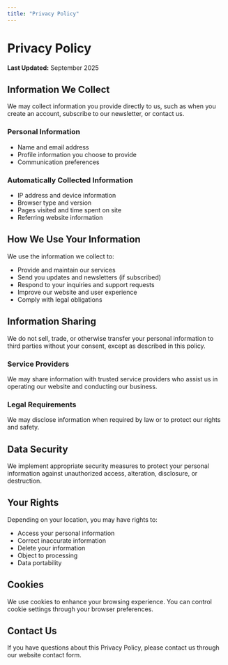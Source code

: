```yaml
---
title: "Privacy Policy"
---
```


# Privacy Policy

**Last Updated:** September 2025

## Information We Collect

We may collect information you provide directly to us, such as when you create an account, subscribe to our newsletter, or contact us.

### Personal Information
- Name and email address
- Profile information you choose to provide
- Communication preferences

### Automatically Collected Information
- IP address and device information
- Browser type and version
- Pages visited and time spent on site
- Referring website information

## How We Use Your Information

We use the information we collect to:
- Provide and maintain our services
- Send you updates and newsletters (if subscribed)
- Respond to your inquiries and support requests
- Improve our website and user experience
- Comply with legal obligations

## Information Sharing

We do not sell, trade, or otherwise transfer your personal information to third parties without your consent, except as described in this policy.

### Service Providers
We may share information with trusted service providers who assist us in operating our website and conducting our business.

### Legal Requirements
We may disclose information when required by law or to protect our rights and safety.

## Data Security

We implement appropriate security measures to protect your personal information against unauthorized access, alteration, disclosure, or destruction.

## Your Rights

Depending on your location, you may have rights to:
- Access your personal information
- Correct inaccurate information
- Delete your information
- Object to processing
- Data portability

## Cookies

We use cookies to enhance your browsing experience. You can control cookie settings through your browser preferences.

## Contact Us

If you have questions about this Privacy Policy, please contact us through our website contact form.